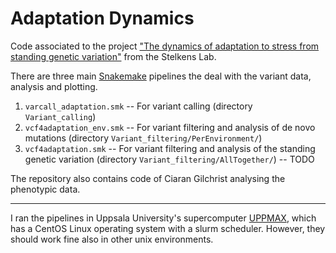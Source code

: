 # Adaptation Dynamics

Code associated to the project ["The dynamics of adaptation to stress from standing genetic variation"](https://www.biorxiv.org/content/10.1101/2022.03.26.485920v1) from the Stelkens Lab.

There are three main [Snakemake](https://snakemake.readthedocs.io/en/stable/) pipelines the deal with the variant data, analysis and plotting. 

1. `varcall_adaptation.smk` -- For variant calling (directory `Variant_calling`)
2. `vcf4adaptation_env.smk` -- For variant filtering and analysis of de novo mutations (directory `Variant_filtering/PerEnvironment/`)
3. `vcf4adaptation.smk` -- For variant filtering and analysis of the standing genetic variation (directory `Variant_filtering/AllTogether/`) -- TODO

The repository also contains code of Ciaran Gilchrist analysing the phenotypic data.

----

I ran the pipelines in Uppsala University's supercomputer [UPPMAX](https://uppmax.uu.se/), which has a CentOS Linux operating system with a slurm scheduler. However, they should work fine also in other unix environments.
